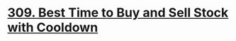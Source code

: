 # [309. Best Time to Buy and Sell Stock with Cooldown](https://leetcode.com/problems/best-time-to-buy-and-sell-stock-with-cooldown/)
